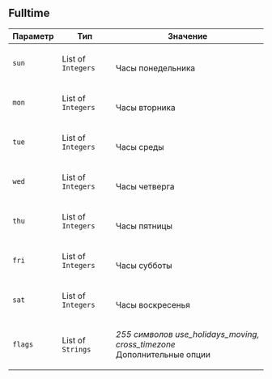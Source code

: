 
## Fulltime


<table>
    <thead>
        <tr><th>Параметр</th><th>Тип</th><th>Значение</th></tr>
    </thead>
    <tbody>
        <tr>
            <td><code>sun</code></td>
            <td>List of <code>Integers</code></td>
            <td><p><br />Часы понедельника</p></td>
        </tr><tr>
            <td><code>mon</code></td>
            <td>List of <code>Integers</code></td>
            <td><p><br />Часы вторника</p></td>
        </tr><tr>
            <td><code>tue</code></td>
            <td>List of <code>Integers</code></td>
            <td><p><br />Часы среды</p></td>
        </tr><tr>
            <td><code>wed</code></td>
            <td>List of <code>Integers</code></td>
            <td><p><br />Часы четверга</p></td>
        </tr><tr>
            <td><code>thu</code></td>
            <td>List of <code>Integers</code></td>
            <td><p><br />Часы пятницы</p></td>
        </tr><tr>
            <td><code>fri</code></td>
            <td>List of <code>Integers</code></td>
            <td><p><br />Часы субботы</p></td>
        </tr><tr>
            <td><code>sat</code></td>
            <td>List of <code>Integers</code></td>
            <td><p><br />Часы воскресенья</p></td>
        </tr><tr>
            <td><code>flags</code></td>
            <td>List of <code>Strings</code></td>
            <td><p><em>255 символов</em> <em>use_holidays_moving, cross_timezone</em><br />Дополнительные опции</p></td>
        </tr>
    </tbody>
</table>